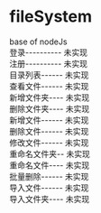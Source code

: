 # fileSystem
base of nodeJs
</br>
登录---------- 未实现</br>
注册---------- 未实现</br>
目录列表------  未实现</br>
查看文件------ 未实现</br>
新增文件夹---- 未实现</br>
删除文件夹---- 未实现</br>
新增文件------ 未实现</br>
删除文件------ 未实现</br>
修改文件------ 未实现</br>
重命名文件夹-- 未实现</br>
重命名文件---- 未实现</br>
批量删除------ 未实现</br>
导入文件------ 未实现</br>
导入文件夹---- 未实现</br>

